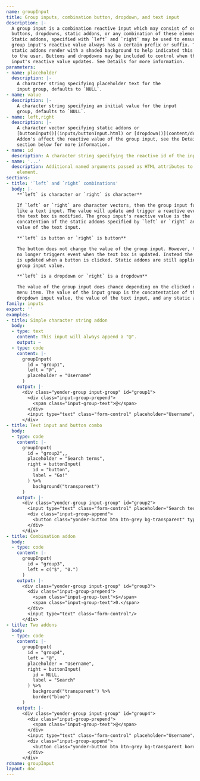 ```yaml
---
name: groupInput
title: Group inputs, combination button, dropdown, and text input
description: |-
  A group input is a combination reactive input which may consist of one or two
  buttons, dropdowns, static addons, or any combination of these elements.
  Static addons, specified with `left` and `right` may be used to ensure an
  group input's reactive value always has a certain prefix or suffix. These
  static addons render with a shaded background to help indicated this behavior
  to the user. Buttons and dropdowns may be included to control when the group
  input's reactive value updates. See Details for more information.
parameters:
- name: placeholder
  description: |-
    A character string specifying placeholder text for the
    input group, defaults to `NULL`.
- name: value
  description: |-
    A character string specifying an initial value for the input
    group, defaults to `NULL`.
- name: left,right
  description: |-
    A character vector specifying static addons or
    [buttonInput()](inputs/buttonInput.html) or [dropdown()](content/dropdown.html) elements specifying dynamic addons.
    Addon's affect the reactive value of the group input, see the Details
    section below for more information.
- name: id
  description: A character string specifying the reactive id of the input.
- name: '...'
  description: Additional named arguments passed as HTML attributes to the parent
    element.
sections:
- title: '`left` and `right` combinations'
  body: |-
    **`left` is character or `right` is character**

    If `left` or `right` are character vectors, then the group input functions
    like a text input. The value will update and trigger a reactive event when
    the text box is modified. The group input's reactive value is the
    concatention of the static addons specified by `left` or `right` and the
    value of the text input.

    **`left` is button or `right` is button**

    The button does not change the value of the group input. However, the input
    no longer triggers event when the text box is updated. Instead the value
    is updated when a button is clicked. Static addons are still applied to the
    group input value.

    **`left` is a dropdown or `right` is a dropdown**

    The value of the group input does chance depending on the clicked dropdown
    menu item. The value of the input group is the concatentation of the
    dropdown input value, the value of the text input, and any static addons.
family: inputs
export: ''
examples:
- title: Simple character string addon
  body:
  - type: text
    content: This input will always append a "@".
    output: ~
  - type: code
    content: |-
      groupInput(
        id = "group1",
        left = "@",
        placeholder = "Username"
      )
    output: |-
      <div class="yonder-group input-group" id="group1">
        <div class="input-group-prepend">
          <span class="input-group-text">@</span>
        </div>
        <input type="text" class="form-control" placeholder="Username"/>
      </div>
- title: Text input and button combo
  body:
  - type: code
    content: |-
      groupInput(
        id = "group2",,
        placeholder = "Search terms",
        right = buttonInput(
          id = "button",
          label = "Go!"
        ) %>%
          background("transparent")
      )
    output: |-
      <div class="yonder-group input-group" id="group2">
        <input type="text" class="form-control" placeholder="Search terms"/>
        <div class="input-group-append">
          <button class="yonder-button btn btn-grey bg-transparent" type="button" role="button" id="button">Go!</button>
        </div>
      </div>
- title: Combination addon
  body:
  - type: code
    content: |-
      groupInput(
        id = "group3",
        left = c("$", "0.")
      )
    output: |-
      <div class="yonder-group input-group" id="group3">
        <div class="input-group-prepend">
          <span class="input-group-text">$</span>
          <span class="input-group-text">0.</span>
        </div>
        <input type="text" class="form-control"/>
      </div>
- title: Two addons
  body:
  - type: code
    content: |-
      groupInput(
        id = "group4",
        left = "@",
        placeholder = "Username",
        right = buttonInput(
          id = NULL,
          label = "Search"
        ) %>%
          background("transparent") %>%
          border("blue")
      )
    output: |-
      <div class="yonder-group input-group" id="group4">
        <div class="input-group-prepend">
          <span class="input-group-text">@</span>
        </div>
        <input type="text" class="form-control" placeholder="Username"/>
        <div class="input-group-append">
          <button class="yonder-button btn btn-grey bg-transparent border border-blue" type="button" role="button">Search</button>
        </div>
      </div>
rdname: groupInput
layout: doc
---
```

